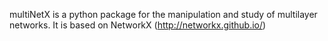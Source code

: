 multiNetX is a python package for the manipulation and study of multilayer networks. It is based on NetworkX (http://networkx.github.io/)
